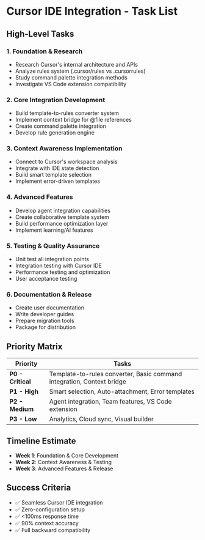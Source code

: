 # Cursor IDE Integration - Task List

## High-Level Tasks

### 1. Foundation & Research
- Research Cursor's internal architecture and APIs
- Analyze rules system (.cursor/rules vs .cursorrules)
- Study command palette integration methods
- Investigate VS Code extension compatibility

### 2. Core Integration Development
- Build template-to-rules converter system
- Implement context bridge for @file references
- Create command palette integration
- Develop rule generation engine

### 3. Context Awareness Implementation
- Connect to Cursor's workspace analysis
- Integrate with IDE state detection
- Build smart template selection
- Implement error-driven templates

### 4. Advanced Features
- Develop agent integration capabilities
- Create collaborative template system
- Build performance optimization layer
- Implement learning/AI features

### 5. Testing & Quality Assurance
- Unit test all integration points
- Integration testing with Cursor IDE
- Performance testing and optimization
- User acceptance testing

### 6. Documentation & Release
- Create user documentation
- Write developer guides
- Prepare migration tools
- Package for distribution

## Priority Matrix

| Priority | Tasks |
|----------|-------|
| **P0 - Critical** | Template-to-rules converter, Basic command integration, Context bridge |
| **P1 - High** | Smart selection, Auto-attachment, Error templates |
| **P2 - Medium** | Agent integration, Team features, VS Code extension |
| **P3 - Low** | Analytics, Cloud sync, Visual builder |

## Timeline Estimate
- **Week 1**: Foundation & Core Development
- **Week 2**: Context Awareness & Testing  
- **Week 3**: Advanced Features & Release

## Success Criteria
- ✅ Seamless Cursor IDE integration
- ✅ Zero-configuration setup
- ✅ <100ms response time
- ✅ 90% context accuracy
- ✅ Full backward compatibility